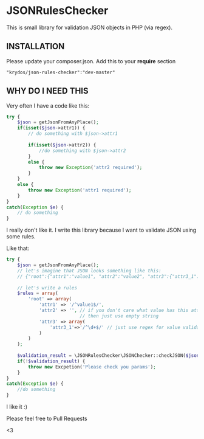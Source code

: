 JSONRulesChecker
=======================
This is small library for validation JSON objects in PHP (via regex).

INSTALLATION
------------
Please update your composer.json. Add this to your **require** section
```
"krydos/json-rules-checker":"dev-master"
```

WHY DO I NEED THIS
-------------

Very often I have a code like this:
```php
try {
    $json = getJsonFromAnyPlace();
    if(isset($json->attr1)) {
        // do something with $json->attr1
        
        if(isset($json->attr2)) {
            //do something with $json->attr2
        }
        else {
            throw new Exception('attr2 required');
        }
    }
    else {
        throw new Exception('attr1 required');
    }
}
catch(Exception $e) {
    // do something
}
```
I really don't like it. I write this library because I want to validate JSON using some rules.

Like that:
```php
try {
    $json = getJsonFromAnyPlace();
    // let's imagine that JSON looks something like this:
    // {"root":{"attr1":"value1", "attr2":"value2", "attr3":{"attr3_1":"123"}}}
    
    // let's write a rules
    $rules = array(
        'root' => array(
            'attr1' => '/^value1$/',
            'attr2' => '', // if you don't care what value has this attribute 
                           // then just use empty string
            'attr3' => array(
                'attr3_1'=>'/^\d+$/' // just use regex for value validating
            )
        )
    );
    
    $validation_result = \JSONRulesChecker\JSONChecker::checkJSON($json, $rules); // return true
    if(!$validation_result) {
        throw new Excpetion('Please check you params');
    }
}
catch(Exception $e) {
    //do something
}
```

I like it :)

Please feel free to Pull Requests

<3
